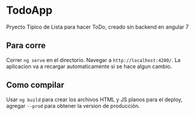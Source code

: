 # TodoApp

Pryecto Tipico de Lista para hacer ToDo, creado sin backend en angular 7

## Para corre

Correr `ng serve` en el directorio. Navegar a `http://localhost:4200/`. La aplicacion va a recargar automaticamente si se hace algun cambio.

## Como compilar

Usar `ng build` para crear los archivos HTML y JS planos para el deploy, agregar `--prod` para obtener la version de producción.
